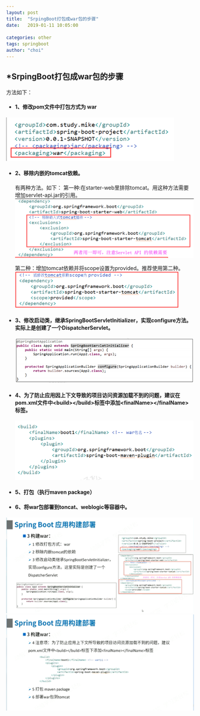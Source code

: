 ```yaml
---
layout: post
title:  "SrpingBoot打包成war包的步骤"
date:   2019-01-11 10:05:00

categories: other
tags: springboot
author: "choi"
---
```


## *SrpingBoot打包成war包的步骤


方法如下：
- #### 1、修改pom文件中打包方式为 war 
![](../../assets/images/pictures/2019-01-11-springboot-war/333.png)  

- #### 2、移除内嵌的tomcat依赖。
   有两种方法。如下：
   第一种:在starter-web里排除tomcat。用这种方法需要增加servlet-api.jar的引用。
   ![](../../assets/images/pictures/2019-01-11-springboot-war/2.1.1.png)  
   
   第二种：增加tomcat依赖并将scope设置为provided。推荐使用第二种。
   ![](../../assets/images/pictures/2019-01-11-springboot-war/2.2.1.png)  

- #### 3、修改启动类，继承SpringBootServletInitializer，实现configure方法。实际上是创建了一个DispatcherServlet。
   ![](../../assets/images/pictures/2019-01-11-springboot-war/3.1.png)  

- #### 4、为了防止应用因上下文导致的项目访问资源加载不到的问题，建议在pom.xml文件中&lt;build&gt;&lt;/build&gt;标签中添加&lt;finalName&gt;&lt;/finalName&gt;标签。
   ![](../../assets/images/pictures/2019-01-11-springboot-war/4.1.png)  

- #### 5、打包（执行maven package）

- #### 6、将war包部署到toncat、weblogic等容器中。

![](../../assets/images/pictures/2019-01-11-springboot-war/111.png)  
![](../../assets/images/pictures/2019-01-11-springboot-war/222.png)  

